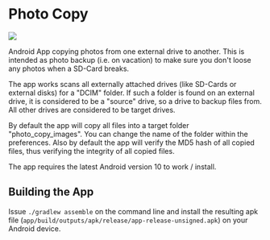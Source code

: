 Photo Copy
============

![](https://github.com/klassm/android_photo_backup/workflows/Android%20CI/badge.svg)

Android App copying photos from one external drive to another. This is intended
as photo backup (i.e. on vacation) to make sure you don't loose any photos when
a SD-Card breaks.

The app works scans all externally attached drives (like SD-Cards or external disks)
for a "DCIM" folder. If such a folder is found on an external drive, it is considered to be
a "source" drive, so a drive to backup files from.
All other drives are considered to be target drives.

By default the app will copy all files into a target folder "photo_copy_images". You can
change the name of the folder within the preferences.
Also by default the app will verify the MD5 hash of all copied files, thus verifying the
integrity of all copied files.

The app requires the latest Android version 10 to work / install.

## Building the App

Issue `./gradlew assemble` on the command line and install the resulting apk file 
(`app/build/outputs/apk/release/app-release-unsigned.apk`) on your Android device.

